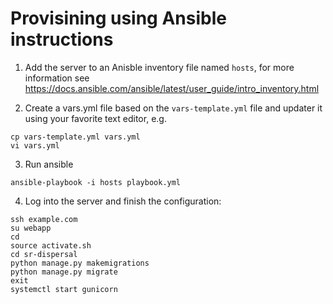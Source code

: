 Provisining using Ansible instructions
======================================

1. Add the server to an Anisble inventory file named ``hosts``, for more information see https://docs.ansible.com/ansible/latest/user_guide/intro_inventory.html

2. Create a vars.yml file based on the ``vars-template.yml`` file and updater it using your favorite text editor, e.g.

```
cp vars-template.yml vars.yml
vi vars.yml
```

3. Run ansible

```ansible-playbook -i hosts playbook.yml```

4. Log into the server and finish the configuration:

```
ssh example.com
su webapp
cd
source activate.sh
cd sr-dispersal
python manage.py makemigrations
python manage.py migrate
exit
systemctl start gunicorn
```
